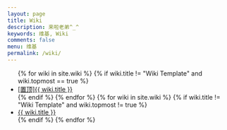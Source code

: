 ```yaml
---
layout: page
title: Wiki
description: 来啦老弟^_^
keywords: 维基, Wiki
comments: false
menu: 维基
permalink: /wiki/
---
```


<ul class="listing">
{% for wiki in site.wiki %}
{% if wiki.title != "Wiki Template" and wiki.topmost == true %}
<li class="listing-item"><a href="{{ site.url }}{{ wiki.url }}"><span class="top-most-flag">[置顶]</span>{{ wiki.title }}</a></li>
{% endif %}
{% endfor %}
{% for wiki in site.wiki %}
{% if wiki.title != "Wiki Template" and wiki.topmost != true %}
<li class="listing-item"><a href="{{ site.url }}{{ wiki.url }}">{{ wiki.title }}</a></li>
{% endif %}
{% endfor %}
</ul>
